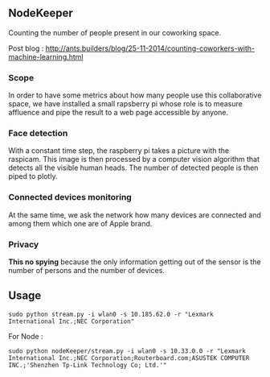 ## NodeKeeper

Counting the number of people present in our coworking space.

Post blog : http://ants.builders/blog/25-11-2014/counting-coworkers-with-machine-learning.html

### Scope

In order to have some metrics about how many people use this collaborative space, we have installed a small rapsberry pi whose role is to measure affluence and pipe the result to a web page accessible by anyone.

### Face detection

With a constant time step, the raspberry pi takes a picture with the raspicam. This image is then processed by a computer vision algorithm that detects all the visible human heads. The number of detected people is then piped to plotly.

### Connected devices monitoring

At the same time, we ask the network how many devices are connected and among them which one are of Apple brand.

### Privacy

**This no spying** because the only information getting out of the sensor is the number of persons and the number of devices. 

## Usage

```
sudo python stream.py -i wlan0 -s 10.185.62.0 -r "Lexmark International Inc.;NEC Corporation"
```
For Node :

```
sudo python nodeKeeper/stream.py -i wlan0 -s 10.33.0.0 -r "Lexmark International Inc.;NEC Corporation;Routerboard.com;ASUSTEK COMPUTER INC.;'Shenzhen Tp-Link Technology Co; Ltd.'"
```

